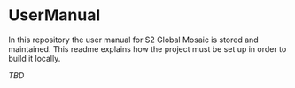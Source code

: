 # UserManual
In this repository the  user manual for S2 Global Mosaic is stored and maintained.
This readme explains how the project must be set up in order to build it locally.

*TBD*
